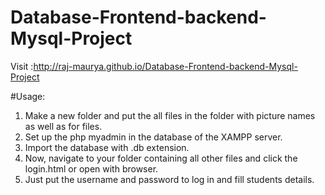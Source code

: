 # Database-Frontend-backend-Mysql-Project

Visit :http://raj-maurya.github.io/Database-Frontend-backend-Mysql-Project

#Usage:

1. Make a new folder and put the all files in the folder with picture names as well as for files.
2. Set up the php myadmin in the database of the XAMPP server.
3. Import the database with  .db extension.
4. Now, navigate to your folder containing all other files and click the login.html or open with browser. 
5. Just put the username and password to log in and fill students details. 
